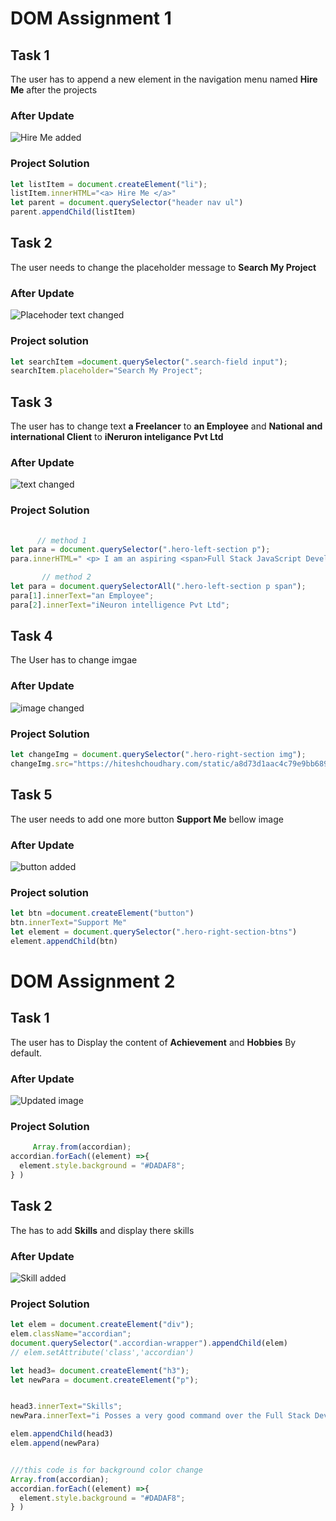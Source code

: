 # DOM Assignment 1
## Task 1
The user has to append a new element in the navigation menu named **Hire Me** after the projects

### After Update
![Hire Me added](./firstAssignmentImage/task1Output.png)

### Project Solution
```javascript
let listItem = document.createElement("li");
listItem.innerHTML="<a> Hire Me </a>"
let parent = document.querySelector("header nav ul")
parent.appendChild(listItem)
```
## Task 2
The user needs to change the placeholder message to **Search My Project**
### After Update
![Placehoder text changed](./firstAssignmentImage/task2Output.png)
### Project solution
```javascript
let searchItem =document.querySelector(".search-field input");
searchItem.placeholder="Search My Project";
```
## Task 3
The user has to change text  **a Freelancer** to **an Employee** and **National and international Client** to **iNeruron inteligance Pvt Ltd**
### After Update
![text changed ](./firstAssignmentImage/task3Output.png)
### Project Solution
```javascript
  
      // method 1
let para = document.querySelector(".hero-left-section p");
para.innerHTML=" <p> I am an aspiring <span>Full Stack JavaScript Developer</span>,<br />who is currently working an <span> Empolyee</span> for <br /> <span>iNeuron intelligence Pvt Ltd</span>.</p>"

       // method 2
let para = document.querySelectorAll(".hero-left-section p span");
para[1].innerText="an Employee";
para[2].innerText="iNeuron intelligence Pvt Ltd";
```
## Task 4
The User has to change imgae 
### After Update
![image changed](./firstAssignmentImage/task4Output.png)
### Project Solution
```javascript
let changeImg = document.querySelector(".hero-right-section img");
changeImg.src="https://hiteshchoudhary.com/static/a8d73d1aac4c79e9bb689640e6090367/2eaab/person-image.jpg"
```
## Task 5
The user needs to add one more button **Support Me** bellow image
### After Update
![button added](./firstAssignmentImage/task5Output.png)
### Project solution
```javascript
let btn =document.createElement("button")
btn.innerText="Support Me"
let element = document.querySelector(".hero-right-section-btns")
element.appendChild(btn)
```

# DOM Assignment 2
## Task 1
The user has to Display the content of **Achievement** and **Hobbies** By default.
### After Update
![Updated image](./secondAssignmentImage/task1Output.png)
### Project Solution
```javascript
     Array.from(accordian);
accordian.forEach((element) =>{
  element.style.background = "#DADAF8";
} )
```

## Task 2
The has to add **Skills** and display there skills
### After Update
![Skill added](./secondAssignmentImage/task2Output.png)
### Project Solution
```javascript
let elem = document.createElement("div");
elem.className="accordian";
document.querySelector(".accordian-wrapper").appendChild(elem)
// elem.setAttribute('class','accordian')

let head3= document.createElement("h3");
let newPara = document.createElement("p");


head3.innerText="Skills";
newPara.innerText="i Posses a very good command over the Full Stack Development technologies like MERN which can be seen in my work over the Github.";

elem.appendChild(head3)
elem.append(newPara)


///this code is for background color change
Array.from(accordian);
accordian.forEach((element) =>{
  element.style.background = "#DADAF8";
} )


```